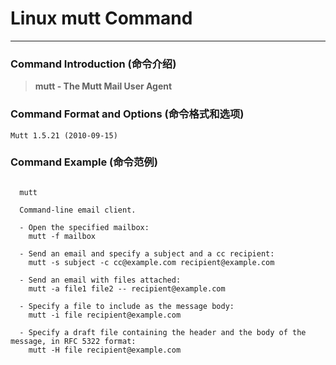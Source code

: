 # Linux mutt Command
-------------------
### Command Introduction (命令介绍)
> **mutt - The Mutt Mail User Agent**
### Command Format and Options (命令格式和选项)
```
Mutt 1.5.21 (2010-09-15)
```
### Command Example (命令范例)
```

  mutt

  Command-line email client.

  - Open the specified mailbox:
    mutt -f mailbox

  - Send an email and specify a subject and a cc recipient:
    mutt -s subject -c cc@example.com recipient@example.com

  - Send an email with files attached:
    mutt -a file1 file2 -- recipient@example.com

  - Specify a file to include as the message body:
    mutt -i file recipient@example.com

  - Specify a draft file containing the header and the body of the message, in RFC 5322 format:
    mutt -H file recipient@example.com


```
